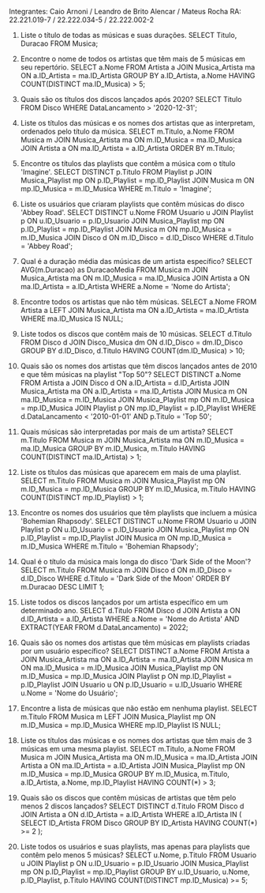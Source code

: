 Integrantes: Caio Arnoni / Leandro de Brito Alencar / Mateus Rocha
RA: 22.221.019-7 / 22.222.034-5 / 22.222.002-2

1. Liste o título de todas as músicas e suas durações.
SELECT Titulo, Duracao
FROM Musica;

2. Encontre o nome de todos os artistas que têm mais de 5 músicas em seu repertório.
SELECT a.Nome
FROM Artista a
JOIN Musica_Artista ma ON a.ID_Artista = ma.ID_Artista
GROUP BY a.ID_Artista, a.Nome
HAVING COUNT(DISTINCT ma.ID_Musica) > 5;

3. Quais são os títulos dos discos lançados após 2020?
SELECT Titulo
FROM Disco
WHERE DataLancamento > '2020-12-31';

4. Liste os títulos das músicas e os nomes dos artistas que as interpretam, ordenados pelo título da música.
SELECT m.Titulo, a.Nome
FROM Musica m
JOIN Musica_Artista ma ON m.ID_Musica = ma.ID_Musica
JOIN Artista a ON ma.ID_Artista = a.ID_Artista
ORDER BY m.Titulo;

5. Encontre os títulos das playlists que contêm a música com o título 'Imagine'.
SELECT DISTINCT p.Titulo
FROM Playlist p
JOIN Musica_Playlist mp ON p.ID_Playlist = mp.ID_Playlist
JOIN Musica m ON mp.ID_Musica = m.ID_Musica
WHERE m.Titulo = 'Imagine';

6. Liste os usuários que criaram playlists que contêm músicas do disco 'Abbey Road'.
SELECT DISTINCT u.Nome
FROM Usuario u
JOIN Playlist p ON u.ID_Usuario = p.ID_Usuario
JOIN Musica_Playlist mp ON p.ID_Playlist = mp.ID_Playlist
JOIN Musica m ON mp.ID_Musica = m.ID_Musica
JOIN Disco d ON m.ID_Disco = d.ID_Disco
WHERE d.Titulo = 'Abbey Road';

7. Qual é a duração média das músicas de um artista específico?
SELECT AVG(m.Duracao) as DuracaoMedia
FROM Musica m
JOIN Musica_Artista ma ON m.ID_Musica = ma.ID_Musica
JOIN Artista a ON ma.ID_Artista = a.ID_Artista
WHERE a.Nome = 'Nome do Artista';

8. Encontre todos os artistas que não têm músicas.
SELECT a.Nome
FROM Artista a
LEFT JOIN Musica_Artista ma ON a.ID_Artista = ma.ID_Artista
WHERE ma.ID_Musica IS NULL;

9. Liste todos os discos que contêm mais de 10 músicas.
SELECT d.Titulo
FROM Disco d
JOIN Disco_Musica dm ON d.ID_Disco = dm.ID_Disco
GROUP BY d.ID_Disco, d.Titulo
HAVING COUNT(dm.ID_Musica) > 10;

10. Quais são os nomes dos artistas que têm discos lançados antes de 2010 e que têm músicas na playlist "Top 50"?
SELECT DISTINCT a.Nome
FROM Artista a
JOIN Disco d ON a.ID_Artista = d.ID_Artista
JOIN Musica_Artista ma ON a.ID_Artista = ma.ID_Artista
JOIN Musica m ON ma.ID_Musica = m.ID_Musica
JOIN Musica_Playlist mp ON m.ID_Musica = mp.ID_Musica
JOIN Playlist p ON mp.ID_Playlist = p.ID_Playlist
WHERE d.DataLancamento < '2010-01-01'
  AND p.Titulo = 'Top 50';

11. Quais músicas são interpretadas por mais de um artista?
SELECT m.Titulo
FROM Musica m
JOIN Musica_Artista ma ON m.ID_Musica = ma.ID_Musica
GROUP BY m.ID_Musica, m.Titulo
HAVING COUNT(DISTINCT ma.ID_Artista) > 1;

12. Liste os títulos das músicas que aparecem em mais de uma playlist.
SELECT m.Titulo
FROM Musica m
JOIN Musica_Playlist mp ON m.ID_Musica = mp.ID_Musica
GROUP BY m.ID_Musica, m.Titulo
HAVING COUNT(DISTINCT mp.ID_Playlist) > 1;

13. Encontre os nomes dos usuários que têm playlists que incluem a música 'Bohemian Rhapsody'.
SELECT DISTINCT u.Nome
FROM Usuario u
JOIN Playlist p ON u.ID_Usuario = p.ID_Usuario
JOIN Musica_Playlist mp ON p.ID_Playlist = mp.ID_Playlist
JOIN Musica m ON mp.ID_Musica = m.ID_Musica
WHERE m.Titulo = 'Bohemian Rhapsody';

14. Qual é o título da música mais longa do disco 'Dark Side of the Moon'?
SELECT m.Titulo
FROM Musica m
JOIN Disco d ON m.ID_Disco = d.ID_Disco
WHERE d.Titulo = 'Dark Side of the Moon'
ORDER BY m.Duracao DESC
LIMIT 1;

15. Liste todos os discos lançados por um artista específico em um determinado ano.
SELECT d.Titulo
FROM Disco d
JOIN Artista a ON d.ID_Artista = a.ID_Artista
WHERE a.Nome = 'Nome do Artista'
  AND EXTRACT(YEAR FROM d.DataLancamento) = 2022;

16. Quais são os nomes dos artistas que têm músicas em playlists criadas por um usuário específico?
SELECT DISTINCT a.Nome
FROM Artista a
JOIN Musica_Artista ma ON a.ID_Artista = ma.ID_Artista
JOIN Musica m ON ma.ID_Musica = m.ID_Musica
JOIN Musica_Playlist mp ON m.ID_Musica = mp.ID_Musica
JOIN Playlist p ON mp.ID_Playlist = p.ID_Playlist
JOIN Usuario u ON p.ID_Usuario = u.ID_Usuario
WHERE u.Nome = 'Nome do Usuário';

17. Encontre a lista de músicas que não estão em nenhuma playlist.
SELECT m.Titulo
FROM Musica m
LEFT JOIN Musica_Playlist mp ON m.ID_Musica = mp.ID_Musica
WHERE mp.ID_Playlist IS NULL;

18. Liste os títulos das músicas e os nomes dos artistas que têm mais de 3 músicas em uma mesma playlist.
SELECT m.Titulo, a.Nome
FROM Musica m
JOIN Musica_Artista ma ON m.ID_Musica = ma.ID_Artista
JOIN Artista a ON ma.ID_Artista = a.ID_Artista
JOIN Musica_Playlist mp ON m.ID_Musica = mp.ID_Musica
GROUP BY m.ID_Musica, m.Titulo, a.ID_Artista, a.Nome, mp.ID_Playlist
HAVING COUNT(*) > 3;

19. Quais são os discos que contêm músicas de artistas que têm pelo menos 2 discos lançados?
SELECT DISTINCT d.Titulo
FROM Disco d
JOIN Artista a ON d.ID_Artista = a.ID_Artista
WHERE a.ID_Artista IN (
    SELECT ID_Artista
    FROM Disco
    GROUP BY ID_Artista
    HAVING COUNT(*) >= 2
);

20. Liste todos os usuários e suas playlists, mas apenas para playlists que contêm pelo menos 5 músicas?
SELECT u.Nome, p.Titulo
FROM Usuario u
JOIN Playlist p ON u.ID_Usuario = p.ID_Usuario
JOIN Musica_Playlist mp ON p.ID_Playlist = mp.ID_Playlist
GROUP BY u.ID_Usuario, u.Nome, p.ID_Playlist, p.Titulo
HAVING COUNT(DISTINCT mp.ID_Musica) >= 5;
